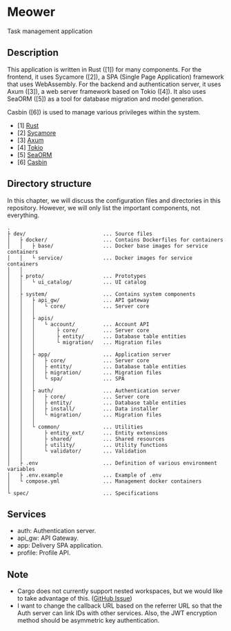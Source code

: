 # Meower

Task management application


## Description

This application is written in Rust ([1]) for many components. For the frontend,
it uses Sycamore ([2]), a SPA (Single Page Application) framework that uses
WebAssembly. For the backend and authentication server, it uses Axum ([3]), a
web server framework based on Tokio ([4]). It also uses SeaORM ([5]) as a tool
for database migration and model generation.

Casbin ([6]) is used to manage various privileges within the system.

- [1] [Rust](https://www.rust-lang.org)
- [2] [Sycamore](https://sycamore-rs.netlify.app)
- [3] [Axum](https://github.com/tokio-rs/axum)
- [4] [Tokio](https://tokio.rs)
- [5] [SeaORM](https://www.sea-ql.org/SeaORM)
- [6] [Casbin](https://casbin.org)


## Directory structure

In this chapter, we will discuss the configuration files and directories in
this repository. However, we will only list the important components, not
everything.

```
.
├ dev/                         ... Source files
│   ├ docker/                  ... Contains Dockerfiles for containers
│   │   ├ base/                ... Docker base images for service containers
│   │   └ service/             ... Docker images for service containers
│   │
│   ├ proto/                   ... Prototypes
│   │   └ ui_catalog/          ... UI catalog
│   │
│   ├ system/                  ... Contains system components
│   │   ├ api_gw/              ... API gateway
│   │   │   └ core/            ... Server core
│   │   │
│   │   ├ apis/
│   │   │   └ account/         ... Account API
│   │   │       ├ core/        ... Server core
│   │   │       ├ entity/      ... Database table entities
│   │   │       └ migration/   ... Migration files
│   │   │
│   │   ├ app/                 ... Application server
│   │   │   ├ core/            ... Server core
│   │   │   ├ entity/          ... Database table entities
│   │   │   ├ migration/       ... Migration files
│   │   │   └ spa/             ... SPA
│   │   │
│   │   ├ auth/                ... Authentication server
│   │   │   ├ core/            ... Server core
│   │   │   ├ entity/          ... Database table entities
│   │   │   ├ install/         ... Data installer
│   │   │   └ migration/       ... Migration files
│   │   │
│   │   └ common/              ... Utilities
│   │       ├ entity_ext/      ... Entity extensions
│   │       ├ shared/          ... Shared resources
│   │       ├ utility/         ... Utility functions
│   │       └ validator/       ... Validation
│   │
│   ├ .env                     ... Definition of various environment variables
│   ├ .env.example             ... Example of .env
│   └ compose.yml              ... Management docker containers
│
└ spec/                        ... Specifications
```


## Services

- auth: Authentication server.
- api_gw: API Gateway. 
- app: Delivery SPA application.
- profile: Profile API.


## Note

- Cargo does not currently support nested workspaces, but we would like to take
  advantage of this.
  ([GitHub Issue](https://github.com/rust-lang/cargo/issues/5042))
- I want to change the callback URL based on the referrer URL so that the Auth
  server can link IDs with other services. Also, the JWT encryption method
  should be asymmetric key authentication.
